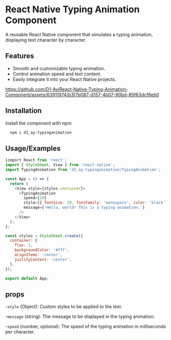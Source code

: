 
# React Native Typing Animation Component

A reusable React Native component that simulates a typing animation, displaying text character by character.


## Features

- Smooth and customizable typing animation.
- Control animation speed and text content.
- Easily integrate it into your React Native projects.



https://github.com/D1-Ay/React-Native-Typing-Animation-Component/assets/63911974/b3f7b087-d157-4b07-90bd-85f63dcf8eb0


## Installation

Install the component with npm

```bash
  npm i d1_ay-typinganimation
```
    
## Usage/Examples

```javascript
iimport React from 'react';
import { StyleSheet, View } from 'react-native';
import TypingAnimation from 'd1_ay-typinganimation/TypingAnimation';

const App = () => {
  return (
    <View style={styles.container}>
      <TypingAnimation
        speed={20}
        style={{ fontSize: 20, fontFamily: 'monospace', color: 'black' }}
        message={'Hello, world! This is a typing animation.'}
      />
    </View>
  );
};

const styles = StyleSheet.create({
  container: {
    flex: 1,
    backgroundColor: '#fff',
    alignItems: 'center',
    justifyContent: 'center',
  },
});

export default App;

```


## props
-`style` (Object): Custom styles to be applied to the text.

-`message` (string): The message to be displayed in the typing animation.

-`speed` (number, optional): The speed of the typing animation in milliseconds per character.
